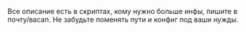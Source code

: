 Все описание есть в скриптах, кому нужно больше инфы, пишите в почту/васап.
Не забудьте поменять пути и конфиг под ваши нужды. 
